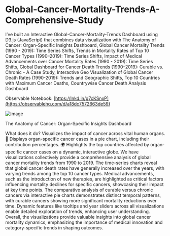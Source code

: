 # Global-Cancer-Mortality-Trends-A-Comprehensive-Study
I’ve built an Interactive Global-Cancer-Mortality-Trends Dashboard using D3.js (JavaScript) that combines data visualization with The Anatomy of Cancer: Organ-Specific Insights Dashboard, Global Cancer Mortality Trends (1990 - 2019): Time Series Shifts, Trends in Mortality Rates of Top 10 Cancer Types (1990–2019): Time Series Shifts, Impact of Medical Advancements over Cancer Mortality Rates (1990 - 2019): Time Series Shifts, Global Dashboard for Cancer Death Trends (1990–2019): Curable vs. Chronic - A Case Study, Interactive Geo Visualization of Global Cancer Death Rates (1990-2019): Trends and Geographic Shifts, Top 10 Countries with Maximum Cancer Deaths, Countrywise Cancer Death Analysis Dashboard

Observable Notebook: [https://lnkd.in/g7cKSnxP](https://observablehq.com/d/a18dc7572663de59)

![image](https://github.com/user-attachments/assets/7a1fc5d3-8e9e-4021-9778-a283658768b7)

The Anatomy of Cancer: Organ-Specific Insights Dashboard





What does it do?
Visualizes the impact of cancer across vital human organs.
🥧 Displays organ-specific cancer cases in a pie chart, including their contribution percentages.
🌍 Highlights the top countries affected by organ-specific cancer cases on a dynamic, interactive globe.
We have visualizations collectively provide a comprehensive analysis of global cancer mortality trends from 1990 to 2019. The time-series charts reveal that global cancer death rates have generally increased over the years, with varying trends among the top 10 cancer types. Medical advancements, such as the introduction of new therapies, are highlighted as critical factors influencing mortality declines for specific cancers, showcasing their impact at key time points. The comparative analysis of curable versus chronic cancers via interactive pie charts demonstrates distinct temporal patterns, with curable cancers showing more significant mortality reductions over time. Dynamic features like tooltips and year sliders across all visualizations enable detailed exploration of trends, enhancing user understanding. Overall, the visualizations provide valuable insights into global cancer mortality dynamics, emphasizing the importance of medical innovation and category-specific trends in shaping outcomes.

